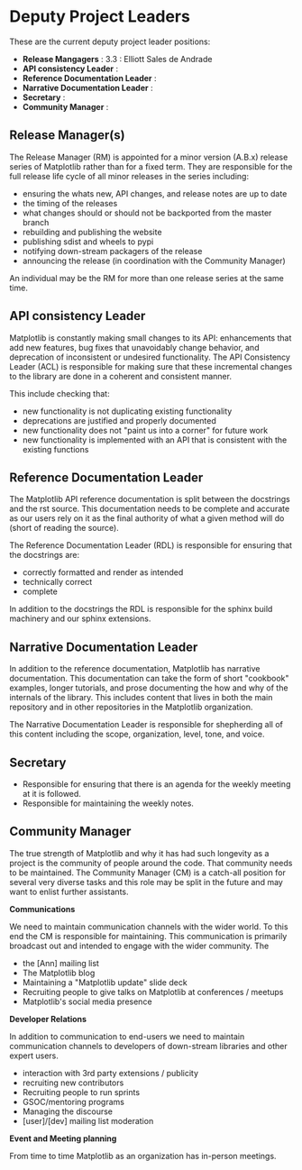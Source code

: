 # Deputy Project Leaders

These are the current deputy project leader positions:

- **Release Mangagers** :  3.3 : Elliott Sales de Andrade
- **API consistency Leader** :
- **Reference Documentation Leader** :
- **Narrative Documentation Leader** :
- **Secretary** :
- **Community Manager** :


## Release Manager(s)

The Release Manager (RM) is appointed for a minor version (A.B.x) release series
of Matplotlib rather than for a fixed term.  They are responsible for the full
release life cycle of all minor releases in the series including:

- ensuring the whats new, API changes, and release notes are up to date
- the timing of the releases
- what changes should or should not be backported from the master
  branch
- rebuilding and publishing the website
- publishing sdist and wheels to pypi
- notifying down-stream packagers of the release
- announcing the release (in coordination with the Community Manager)

An individual may be the RM for more than one release series at the
same time.


## API consistency Leader

Matplotlib is constantly making small changes to its API: enhancements
that add new features, bug fixes that unavoidably change behavior, and
deprecation of inconsistent or undesired functionality.  The API
Consistency Leader (ACL) is responsible for making sure that these
incremental changes to the library are done in a coherent and
consistent manner.

This include checking that:

- new functionality is not duplicating existing functionality
- deprecations are justified and properly documented
- new functionality does not "paint us into a corner" for future work
- new functionality is implemented with an API that is consistent with
  the existing functions


## Reference Documentation Leader

The Matplotlib API reference documentation is split between the docstrings and
the rst source.  This documentation needs to be complete and accurate as our
users rely on it as the final authority of what a given method will do (short of
reading the source).

The Reference Documentation Leader (RDL) is responsible for ensuring that
the docstrings are:

- correctly formatted and render as intended
- technically correct
- complete

In addition to the docstrings the RDL is responsible for the sphinx build
machinery and our sphinx extensions.

## Narrative Documentation Leader

In addition to the reference documentation, Matplotlib has narrative documentation.
This documentation can take the form of short "cookbook" examples, longer tutorials,
and prose documenting the how and why of the internals of the library.  This includes
content that lives in both the main repository and  in other repositories
in the Matplotlib organization.

The Narrative Documentation Leader is responsible for shepherding all of this
content including the scope, organization, level, tone, and voice.

## Secretary

- Responsible for ensuring that there is an agenda for the weekly
  meeting at it is followed.
- Responsible for maintaining the weekly notes.


## Community Manager

The true strength of Matplotlib and why it has had such longevity as a
project is the community of people around the code.  That community
needs to be maintained.  The Community Manager (CM) is a catch-all
position for several very diverse tasks and this role may be split in
the future and may want to enlist further assistants.

**Communications**

We need to maintain communication channels with the wider world.  To
this end the CM is responsible for maintaining.  This communication is
primarily broadcast out and intended to engage with the wider
community.  The

- the [Ann] mailing list
- The Matplotlib blog
- Maintaining a "Matplotlib update" slide deck
- Recruiting people to give talks on Matplotlib at conferences / meetups
- Matplotlib's social media presence

**Developer Relations**

In addition to communication to end-users we need to maintain
communication channels to developers of down-stream libraries and
other expert users.

- interaction with 3rd party extensions / publicity
- recruiting new contributors
- Recruiting people to run sprints
- GSOC/mentoring programs
- Managing the discourse
- [user]/[dev] mailing list moderation


**Event and Meeting planning**

From time to time Matplotlib as an organization has in-person
meetings.
